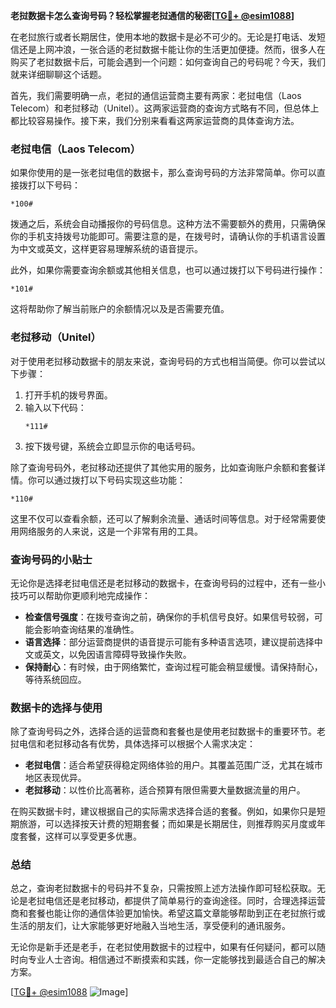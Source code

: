 **老挝数据卡怎么查询号码？轻松掌握老挝通信的秘密[[TG💪+ @esim1088](https://t.me/s/esim1088)]**

在老挝旅行或者长期居住，使用本地的数据卡是必不可少的。无论是打电话、发短信还是上网冲浪，一张合适的老挝数据卡能让你的生活更加便捷。然而，很多人在购买了老挝数据卡后，可能会遇到一个问题：如何查询自己的号码呢？今天，我们就来详细聊聊这个话题。

首先，我们需要明确一点，老挝的通信运营商主要有两家：老挝电信（Laos Telecom）和老挝移动（Unitel）。这两家运营商的查询方式略有不同，但总体上都比较容易操作。接下来，我们分别来看看这两家运营商的具体查询方法。

### 老挝电信（Laos Telecom）

如果你使用的是一张老挝电信的数据卡，那么查询号码的方法非常简单。你可以直接拨打以下号码：

```
*100#
```

拨通之后，系统会自动播报你的号码信息。这种方法不需要额外的费用，只需确保你的手机支持拨号功能即可。需要注意的是，在拨号时，请确认你的手机语言设置为中文或英文，这样更容易理解系统的语音提示。

此外，如果你需要查询余额或其他相关信息，也可以通过拨打以下号码进行操作：

```
*101#
```

这将帮助你了解当前账户的余额情况以及是否需要充值。

### 老挝移动（Unitel）

对于使用老挝移动数据卡的朋友来说，查询号码的方式也相当简便。你可以尝试以下步骤：

1. 打开手机的拨号界面。
2. 输入以下代码：
   ```
   *111#
   ```
3. 按下拨号键，系统会立即显示你的电话号码。

除了查询号码外，老挝移动还提供了其他实用的服务，比如查询账户余额和套餐详情。你可以通过拨打以下号码实现这些功能：

```
*110#
```

这里不仅可以查看余额，还可以了解剩余流量、通话时间等信息。对于经常需要使用网络服务的人来说，这是一个非常有用的工具。

### 查询号码的小贴士

无论你是选择老挝电信还是老挝移动的数据卡，在查询号码的过程中，还有一些小技巧可以帮助你更顺利地完成操作：

- **检查信号强度**：在拨号查询之前，确保你的手机信号良好。如果信号较弱，可能会影响查询结果的准确性。
- **语言选择**：部分运营商提供的语音提示可能有多种语言选项，建议提前选择中文或英文，以免因语言障碍导致操作失败。
- **保持耐心**：有时候，由于网络繁忙，查询过程可能会稍显缓慢。请保持耐心，等待系统回应。

### 数据卡的选择与使用

除了查询号码之外，选择合适的运营商和套餐也是使用老挝数据卡的重要环节。老挝电信和老挝移动各有优势，具体选择可以根据个人需求决定：

- **老挝电信**：适合希望获得稳定网络体验的用户。其覆盖范围广泛，尤其在城市地区表现优异。
- **老挝移动**：以性价比高著称，适合预算有限但需要大量数据流量的用户。

在购买数据卡时，建议根据自己的实际需求选择合适的套餐。例如，如果你只是短期旅游，可以选择按天计费的短期套餐；而如果是长期居住，则推荐购买月度或年度套餐，这样可以享受更多优惠。

### 总结

总之，查询老挝数据卡的号码并不复杂，只需按照上述方法操作即可轻松获取。无论是老挝电信还是老挝移动，都提供了简单易行的查询途径。同时，合理选择运营商和套餐也能让你的通信体验更加愉快。希望这篇文章能够帮助到正在老挝旅行或生活的朋友们，让大家能够更好地融入当地生活，享受便利的通讯服务。

无论你是新手还是老手，在老挝使用数据卡的过程中，如果有任何疑问，都可以随时向专业人士咨询。相信通过不断摸索和实践，你一定能够找到最适合自己的解决方案。

[[TG💪+ @esim1088](https://t.me/s/esim1088) ![Image](https://i.postimg.cc/4NQfJmqS/Snipaste-2025-05-13-00-14-12.png)]